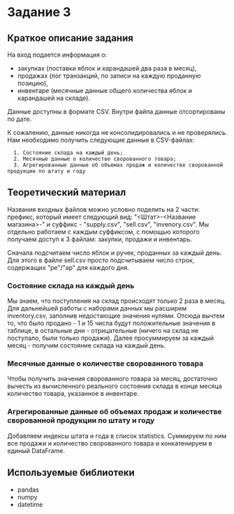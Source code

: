 Задание 3
==============
Краткое описание задания
-------------

На вход подается информация о:
- закупках (поставки яблок и карандашей два раза в месяц),
- продажах (лог транзакций, по записи на каждую проданную позицию),
- инвентаре (месячные данные общего количества яблок и карандашей на складе).
    
Данные доступны в формате CSV. Внутри файла данные отсортированы по дате.

К сожалению, данные никогда не консолидировались и не проверялись. Нам необходимо получить следующие данные в CSV-файлах:
    
      1. Состояние склада на каждый день;
      2. Месячные данные о количестве сворованного товара;
      3. Агрегированные данные об объемах продаж и количестве сворованной продукции по штату и году
  
Теоретический материал
----------------
Названия входных файлов можно условно поделить на 2 части: префикс, который имеет следующий вид: "<Штат>-<Название магазина>-" 
и суффикс - "supply.csv", "sell.csv", "invenory.csv". Мы отдельно работаем с каждым суффиксом, с помощью которого 
получаем доступ к 3 файлам: закупки, продажи и инвентарь.

Сначала подсчитаем число яблок и ручек, проданных за каждый день. Для этого в файле sell.csv просто подсчитываем число строк, 
содержащих "pe"/"ap" для каждого дня. 
    
### Состояние склада на каждый день

Мы знаем, что поступления на склад происходят только 2 раза в месяц. Для дальнейшей работы с наборами данных 
мы расширим inventory.csv, заполнив недостающие значения нулями. 
Отсюда вычтем то, что было продано - 1 и 15 числа будут положительные значения в таблице, 
в остальные дни - отрицательные (ничего на склад не поступало, были только продажи). 
Далее просуммируем за каждый месяц - получим состояние склада на каждый день.

### Месячные данные о количестве сворованного товара

Чтобы получить значения сворованного товара за месяц, достаточно вычесть из вычисленного реального состояния склада 
в конце месяца количество товара, указанное в инвентаре.

### Агрегированные данные об объемах продаж и количестве сворованной продукции по штату и году

Добавляем индексы штата и года в список statistics. Суммируем по ним все продажи и количество сворованного товара 
и конкатенируем в единый DataFrame.

Используемые библиотеки
--------------------
- pandas
- numpy
- datetime
